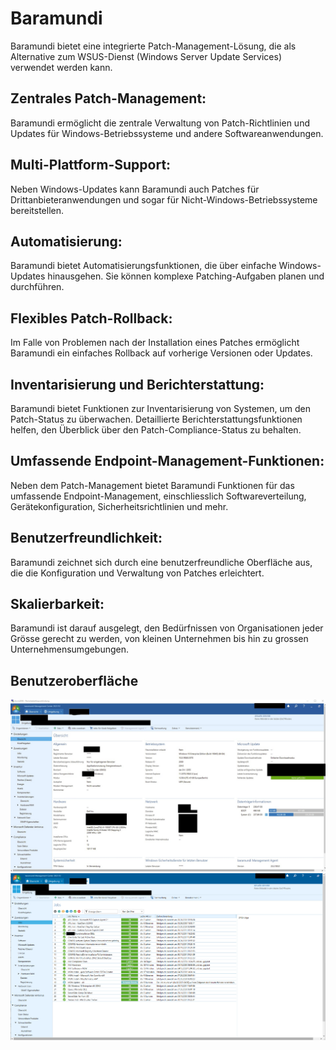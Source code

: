 # Baramundi

Baramundi bietet eine integrierte Patch-Management-Lösung, die als Alternative zum WSUS-Dienst (Windows Server Update Services) verwendet werden kann.

## Zentrales Patch-Management:

   Baramundi ermöglicht die zentrale Verwaltung von Patch-Richtlinien und Updates für Windows-Betriebssysteme und andere Softwareanwendungen.

## Multi-Plattform-Support:

   Neben Windows-Updates kann Baramundi auch Patches für Drittanbieteranwendungen und sogar für Nicht-Windows-Betriebssysteme bereitstellen.

## Automatisierung:

   Baramundi bietet Automatisierungsfunktionen, die über einfache Windows-Updates hinausgehen. Sie können komplexe Patching-Aufgaben planen und durchführen.

## Flexibles Patch-Rollback:

   Im Falle von Problemen nach der Installation eines Patches ermöglicht Baramundi ein einfaches Rollback auf vorherige Versionen oder Updates.

## Inventarisierung und Berichterstattung:

   Baramundi bietet Funktionen zur Inventarisierung von Systemen, um den Patch-Status zu überwachen. Detaillierte Berichterstattungsfunktionen helfen, den Überblick über den Patch-Compliance-Status zu behalten.

## Umfassende Endpoint-Management-Funktionen:

   Neben dem Patch-Management bietet Baramundi Funktionen für das umfassende Endpoint-Management, einschliesslich Softwareverteilung, Gerätekonfiguration, Sicherheitsrichtlinien und mehr.

## Benutzerfreundlichkeit:

   Baramundi zeichnet sich durch eine benutzerfreundliche Oberfläche aus, die die Konfiguration und Verwaltung von Patches erleichtert.

## Skalierbarkeit:

   Baramundi ist darauf ausgelegt, den Bedürfnissen von Organisationen jeder Grösse gerecht zu werden, von kleinen Unternehmen bis hin zu grossen Unternehmensumgebungen.
   
## Benutzeroberfläche

![Beispielbild von der Baramundi Benutzeroberfläche](../bilder/baramundi1.jpg)
![Beispielbild von der Baramundi Benutzeroberfläche](../bilder/baramundi2.png)